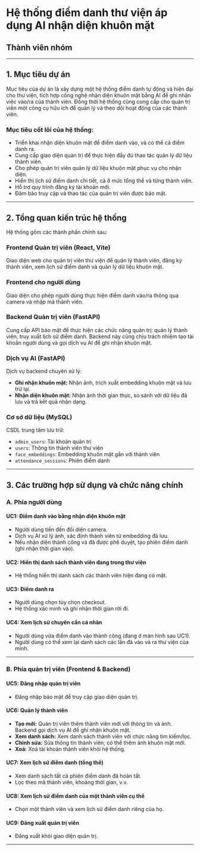# Hệ thống điểm danh thư viện áp dụng AI nhận diện khuôn mặt

## Thành viên nhóm

---

## 1. Mục tiêu dự án

Mục tiêu của dự án là xây dựng một hệ thống điểm danh tự động và hiện đại cho thư viện, tích hợp công nghệ nhận diện khuôn mặt bằng AI để ghi nhận việc vào/ra của thành viên. Đồng thời hệ thống cũng cung cấp cho quản trị viên một công cụ hữu ích để quản lý và theo dõi hoạt động của các thành viên.

### Mục tiêu cốt lõi của hệ thống:
- Triển khai nhận diện khuôn mặt để điểm danh vào, và có thể cả điểm danh ra.
- Cung cấp giao diện quản trị để thực hiện đầy đủ thao tác quản lý dữ liệu thành viên.
- Cho phép quản trị viên quản lý dữ liệu khuôn mặt phục vụ cho nhận diện.
- Hiển thị lịch sử điểm danh chi tiết, cả ở mức tổng thể và từng thành viên.
- Hỗ trợ quy trình đăng ký tài khoản mới.
- Đảm bảo truy cập và thao tác của quản trị viên được bảo mật.

---

## 2. Tổng quan kiến trúc hệ thống

Hệ thống gồm các thành phần chính sau:

### Frontend Quản trị viên (React, Vite)
Giao diện web cho quản trị viên thư viện để quản lý thành viên, đăng ký thành viên, xem lịch sử điểm danh và quản lý dữ liệu khuôn mặt.

### Frontend cho người dùng
Giao diện cho phép người dùng thực hiện điểm danh vào/ra thông qua camera và nhập mã thành viên.

### Backend Quản trị viên (FastAPI)
Cung cấp API bảo mật để thực hiện các chức năng quản trị: quản lý thành viên, truy xuất lịch sử điểm danh. Backend này cũng chịu trách nhiệm tạo tài khoản người dùng và gọi dịch vụ AI để ghi nhận khuôn mặt.

### Dịch vụ AI (FastAPI)
Dịch vụ backend chuyên xử lý:
- **Ghi nhận khuôn mặt:** Nhận ảnh, trích xuất embedding khuôn mặt và lưu trữ lại.
- **Nhận diện khuôn mặt:** Nhận ảnh thời gian thực, so sánh với dữ liệu đã lưu và trả kết quả nhận dạng.

### Cơ sở dữ liệu (MySQL)
CSDL trung tâm lưu trữ:
- `admin_users`: Tài khoản quản trị
- `users`: Thông tin thành viên thư viện
- `face_embeddings`: Embedding khuôn mặt gắn với thành viên
- `attendance_sessions`: Phiên điểm danh

---

## 3. Các trường hợp sử dụng và chức năng chính

### A. Phía người dùng

#### UC1: Điểm danh vào bằng nhận diện khuôn mặt
- Người dùng tiến đến đối diện camera.
- Dịch vụ AI xử lý ảnh, xác định thành viên từ embedding đã lưu.
- Nếu nhận diện thành công và đã được phê duyệt, tạo phiên điểm danh (ghi nhận thời gian vào).

#### UC2: Hiển thị danh sách thành viên đang trong thư viện
- Hệ thống hiển thị danh sách các thành viên hiện đang có mặt.

#### UC3: Điểm danh ra
- Người dùng chọn tùy chọn checkout.
- Hệ thống xác minh và ghi nhận thời gian rời đi.

#### UC4: Xem lịch sử chuyên cần cá nhân
- Người dùng vừa điểm danh vào thành công (đang ở màn hình sau UC1).
- Người dùng có thể xem lại danh sách các lần đã vào và ra thư viện của mình.

---

### B. Phía quản trị viên (Frontend & Backend)

#### UC5: Đăng nhập quản trị viên
- Đăng nhập bảo mật để truy cập giao diện quản trị.

#### UC6: Quản lý thành viên
- **Tạo mới:** Quản trị viên thêm thành viên mới với thông tin và ảnh. Backend gọi dịch vụ AI để ghi nhận khuôn mặt.
- **Xem danh sách:** Xem danh sách thành viên với chức năng tìm kiếm/lọc.
- **Chỉnh sửa:** Sửa thông tin thành viên; có thể thêm ảnh khuôn mặt mới.
- **Xoá:** Xoá tài khoản thành viên khỏi hệ thống.

#### UC7: Xem lịch sử điểm danh (tổng thể)
- Xem danh sách tất cả phiên điểm danh đã hoàn tất.
- Lọc theo mã thành viên, khoảng thời gian, v.v.

#### UC8: Xem lịch sử điểm danh của một thành viên cụ thể
- Chọn một thành viên và xem lịch sử điểm danh riêng của họ.

#### UC9: Đăng xuất quản trị viên
- Đăng xuất khỏi giao diện quản trị.

---
